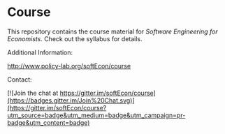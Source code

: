 # Course

This repository contains the course material for *Software Engineering for Economists*. Check out the syllabus for details.

Additional Information:

http://www.policy-lab.org/softEcon/course

Contact:

[![Join the chat at https://gitter.im/softEcon/course](https://badges.gitter.im/Join%20Chat.svg)](https://gitter.im/softEcon/course?utm_source=badge&utm_medium=badge&utm_campaign=pr-badge&utm_content=badge)
